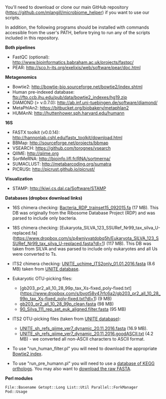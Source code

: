 You'll need to download or clone our main GitHub repository (https://github.com/mlangill/microbiome_helper) if you want to use our scripts.

In addition, the following programs should be installed with commands accessible from the user's PATH, before trying to run any of the scripts included in this repository.

**Both pipelines**
* FastQC (optional): http://www.bioinformatics.babraham.ac.uk/projects/fastqc/
* PEAR: http://sco.h-its.org/exelixis/web/software/pear/doc.html
 
**Metagenomics**
* Bowtie2: http://bowtie-bio.sourceforge.net/bowtie2/index.shtml
* Human pre-indexed database: ftp://ftp.ccb.jhu.edu/pub/data/bowtie2_indexes/hg19.zip
* DIAMOND (> v.0.7.0): http://ab.inf.uni-tuebingen.de/software/diamond/
* MetaPhlAn2: https://bitbucket.org/biobakery/metaphlan2
* HUMAnN: http://huttenhower.sph.harvard.edu/humann

**16S**
* FASTX toolkit (v0.0.14): http://hannonlab.cshl.edu/fastx_toolkit/download.html
* BBMap: http://sourceforge.net/projects/bbmap 
* VSEARCH: https://github.com/torognes/vsearch
* QIIME: http://qiime.org
* SortMeRNA: http://bioinfo.lifl.fr/RNA/sortmerna/
* SUMACLUST: http://metabarcoding.org/sumatra
* PICRUSt: http://picrust.github.io/picrust/

**Visualization**
* STAMP: http://kiwi.cs.dal.ca/Software/STAMP


**Databases (dropbox download links)**
* 16S chimera checking: [Bacteria_RDP_trainset15_092015.fa](https://www.dropbox.com/s/r290fbzgi216kja/Bacteria_RDP_trainset15_092015.fa?dl=1) (17 MB). This DB was originally from the Ribosome Database Project (RDP) and was parsed to include only bacteria.   
* 18S chimera checking: [Eukaryota_SILVA_123_SSURef_Nr99_tax_silva_U-replaced.fa] (https://www.dropbox.com/s/p4wnjyvatdobq5h/Eukaryota_SILVA_123_SSURef_Nr99_tax_silva_U-replaced.fasta?dl=1) (117 MB). This DB was taken from SILVA and was parsed to include only eukaryotes and all Us were converted to Ts.
* ITS2 chimera checking: [UNITE_uchime_ITS2only_01.01.2016.fasta](https://www.dropbox.com/s/nraevyc2fjyd7bv/UNITE_uchime_ITS2only_01.01.2016.fasta?dl=1) (8.6 MB) taken from [UNITE database](https://unite.ut.ee/).
* Eukaryotic OTU-picking files:
   * [gb203_pr2_all_10_28_99p_tax_Xs-fixed_poly-fixed.txt] (https://www.dropbox.com/s/bvot58v47rfc6a2/gb203_pr2_all_10_28_99p_tax_Xs-fixed_poly-fixed.txt?dl=1) (9 MB)
   * [gb203_pr2_all_10_28_99p_clean.fasta](https://www.dropbox.com/s/m1i6cdyj2hwgs2e/gb203_pr2_all_10_28_99p_clean.fasta?dl=1) (98 MB)
   * [90_Silva_111_rep_set_euk_aligned.filter.fasta](https://www.dropbox.com/s/z104yn84rgsltip/90_Silva_111_rep_set_euk_aligned.filter.fasta?dl=1) (95 MB)
  
* ITS2 OTU-picking files (taken from [UNITE database](https://unite.ut.ee/)):
   * [UNITE_sh_refs_qiime_ver7_dynamic_20.11.2016.fasta](https://www.dropbox.com/s/pqa6kbxa8ojb75b/UNITE_sh_refs_qiime_ver7_dynamic_20.11.2016.fasta?dl=1) (16.9 MB).
   * [UNITE_sh_refs_qiime_ver7_dynamic_20.11.2016.goodASCII.txt](https://www.dropbox.com/s/9ya2smevrf0zdhz/UNITE_sh_refs_qiime_ver7_dynamic_20.11.2016.goodASCII.txt?dl=1) (4.2 MB) - we converted all non-ASCII characters to ASCII format.
  
* To use "run_human_filter.pl" you will need to download the appropriate [Bowtie2 index](http://bowtie-bio.sourceforge.net/bowtie2/index.shtml). 
  
* To use "run_pre_humann.pl" you will need to use a [database of KEGG orthologs](https://www.dropbox.com/s/hzduqabilbrqr36/kegg.reduced.dmnd?dl=1). You may also want to [download the raw FASTA](https://www.dropbox.com/s/8mw2kqg1xjv7lwf/kegg.reduced.fasta.tar.bz2?dl=1). 

**Perl modules** 

    File::Basename Getopt::Long List::Util Parallel::ForkManager Pod::Usage